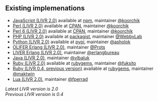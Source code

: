 ## Existing implemenations

* [JavaScript \(LIVR 2.0\)](https://github.com/koorchik/js-validator-livr) available at [npm](https://www.npmjs.com/package/livr), maintainer [@koorchik](https://github.com/koorchik)
* [Perl \(LIVR 2.0\)](https://github.com/koorchik/Validator-LIVR) available at [CPAN](https://metacpan.org/pod/Validator::LIVR), maintainer [@koorchik](https://github.com/koorchik)
* [Perl 6 \(LIVR 2.0\)](https://github.com/koorchik/perl6-livr) available at [CPAN](https://modules.perl6.org/dist/LIVR:cpan:KOORCHIK), maintainer [@koorchik](https://github.com/koorchik)
* [PHP \(LIVR 2.0\)](https://github.com/WebbyLab/php-validator-livr) available at [packagist](https://packagist.org/packages/validator/livr), maintainer [@WebbyLab](https://github.com/WebbyLab)
* [Python \(LIVR 2.0\)](https://github.com/asholok/python-validator-livr) available at [pypi](https://pypi.python.org/pypi/LIVR), maintainer [@asholok](https://github.com/asholok)
* [OLIFER Erlang \(LIVR 2.0\)](https://github.com/Prots/olifer), maintainer [@Prots](https://github.com/Prots)
* [LIVER Erlang \(LIVR 2.0\)](https://github.com/erlangbureau/liver), maintainer [@erlangbureau](https://github.com/erlangbureau)
* [Java \(LIVR 2.0\)](https://github.com/vlbaluk/java-validator-livr), maintainer [@vlbaluk](https://github.com/vlbaluk)
* [Ruby \(LIVR 2.0\)](https://github.com/fuksito/ruby-livr/) available at [rubygems](https://rubygems.org/gems/livr2), maintainer [@fuksito](https://github.com/fuksito)
* [Ruby \(LIVR 0.4, previous version\)](https://github.com/maktwin/ruby-validator-livr) available at [rubygems](https://rubygems.org/gems/livr), maintainer [@maktwin](https://github.com/maktwin)
* [Lua \(LIVR 2.0\)](https://github.com/fperrad/lua-LIVR), maintainer [@fperrad](https://github.com/fperrad)

_Latest LIVR version is 2.0_  
_Previous LIVR version is 0.4_
